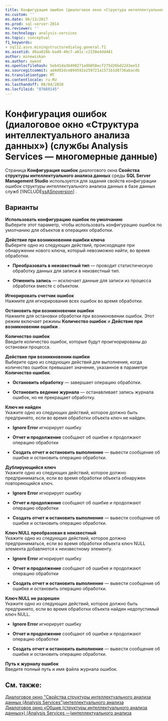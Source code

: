 ```yaml
---
title: Конфигурация ошибок (диалоговое окно «Структура интеллектуального анализа данных») (Analysis Services-многомерные данные) | Документация Майкрософт
ms.custom: ''
ms.date: 06/13/2017
ms.prod: sql-server-2014
ms.reviewer: ''
ms.technology: analysis-services
ms.topic: conceptual
f1_keywords:
- sql12.asvs.miningstructuredialog.general.f1
ms.assetid: d9aa028b-bad9-49c7-a81c-c2150e4dd481
author: minewiskan
ms.author: owend
ms.openlocfilehash: 5eb41da36400271a9b058ecf275d26bd22d3ee53
ms.sourcegitcommit: ad4d92dce894592a259721a1571b1d8736abacdb
ms.translationtype: MT
ms.contentlocale: ru-RU
ms.lasthandoff: 08/04/2020
ms.locfileid: "87669145"
---
```

# <a name="error-configuration-mining-structure-dialog-box-analysis-services---multidimensional-data"></a>Конфигурация ошибок (диалоговое окно «Структура интеллектуального анализа данных») (службы Analysis Services — многомерные данные)
  Страница **Конфигурация ошибок** диалогового окна **Свойства структуры интеллектуального анализа данных** среды **SQL Server Management Studio** используется для задания свойств конфигурации ошибок структуры интеллектуального анализа данных в базе данных служб [!INCLUDE[ssASnoversion](../includes/ssasnoversion-md.md)] .  
  
## <a name="options"></a>Варианты  
 **Использовать конфигурацию ошибок по умолчанию**  
 Выберите этот параметр, чтобы использовать конфигурацию ошибок по умолчанию для объектов в операциях обработки.  
  
 **Действие при возникновении ошибки ключа**  
 Выберите одно из следующих действий, происходящее при обнаружении нового ключа, который невозможно найти, во время обработки.  
  
-   **Преобразовать в неизвестный тип** — проводит статистическую обработку данных для записи в неизвестный тип.  
  
-   **Отменить запись** — исключает данные для записи из процесса обработки вместе с объектом.  
  
 **Игнорировать счетчик ошибок**  
 Нажмите для игнорирования всех ошибок во время обработки.  
  
 **Остановить при возникновении ошибки**  
 Нажмите для остановки обработки при возникновении ошибок. Этот режим включает режимы **Количество ошибок** и **Действие при возникновении ошибки** .  
  
 **Количество ошибок**  
 Введите количество ошибок, которые будут проигнорированы до остановки процесса.  
  
 **Действие при возникновении ошибки**  
 Выберите одно из следующих действий для выполнения, когда количество ошибок превышает значение, указанное в параметре **Количество ошибок**.  
  
-   **Остановить обработку** — завершает операцию обработки.  
  
-   **Остановить ведение журнала** — останавливает запись журнала ошибок, но не прекращает обработку.  
  
 **Ключ не найден**  
 Укажите одно из следующих действий, которое должно быть предпринято, если во время обработки объекта ключ не найден.  
  
-   **Ignore Error** игнорирует ошибку  
  
-   **Отчет и продолжение** сообщают об ошибке и продолжают операцию обработки  
  
-   **Создать отчет и остановить выполнение** — вывести сообщение об ошибке и остановить операцию обработки.  
  
 **Дублирующийся ключ**  
 Укажите одно из следующих действий, которое должно предприниматься, если во время обработки объекта обнаружен повторяющийся ключ.  
  
-   **Ignore Error** игнорирует ошибку  
  
-   **Отчет и продолжение** сообщают об ошибке и продолжают операцию обработки  
  
-   **Создать отчет и остановить выполнение** — вывести сообщение об ошибке и остановить операцию обработки.  
  
 **Ключ NULL преобразован в неизвестный**  
 Укажите одно из следующих действий, которое должно предприниматься, если во время обработки объекта ключ NULL элемента добавляется к неизвестному элементу.  
  
-   **Ignore Error** игнорирует ошибку  
  
-   **Отчет и продолжение** сообщают об ошибке и продолжают операцию обработки  
  
-   **Создать отчет и остановить выполнение** — вывести сообщение об ошибке и остановить операцию обработки.  
  
 **Ключ NULL не разрешен**  
 Укажите одно из следующих действий, которое должно быть предпринято, если во время обработки объекта найден недопустимый ключ NULL.  
  
-   **Ignore Error** игнорирует ошибку  
  
-   **Отчет и продолжение** сообщают об ошибке и продолжают операцию обработки  
  
-   **Создать отчет и остановить выполнение** — вывести сообщение об ошибке и остановить операцию обработки.  
  
 **Путь к журналу ошибок**  
 Введите полный путь и имя файла журнала ошибок.  
  
## <a name="see-also"></a>См. также:  
 [Диалоговое окно "Свойства структуры интеллектуального анализа данных &#40;Analysis Services"&#41;интеллектуального анализа](mining-structure-properties-dialog-analysis-services-data-mining.md)   
 [Диалоговое окно «Общие &#40;структуры интеллектуального анализа данных»&#41; &#40;Analysis Services —&#41;интеллектуального анализа](general-mining-structure-dialog-box-analysis-services-data-mining.md)  
  
  
